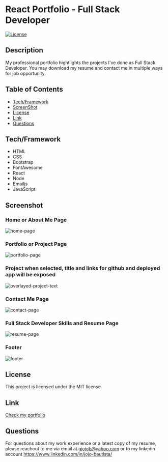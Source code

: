 # React Portfolio - Full Stack Developer

[![License](https://img.shields.io/badge/License-MIT-brightgreen.svg)](https://opensource.org/licenses/MIT)

## Description
My professional portfolio hightlights the projects I've done as Full Stack Developer. You may download my resume and contact me in multiple ways for job opportunity.

## Table of Contents
* [Tech/Framework](#tech) 
* [ScreenShot](#screenshot) 
* [License](#license)
* [Link](#link) 
* [Questions](#questions)

## Tech/Framework <a id="tech"></a>
* HTML
* CSS
* Bootstrap
* FontAwesome
* React
* Node
* Emailjs
* JavaScript

## Screenshot <a id="screenshot"></a>

### Home or About Me Page
![home-page](https://user-images.githubusercontent.com/90885263/157403839-55ad86e0-1c2c-4167-875f-53f52b53acef.jpg)

### Portfolio or Project Page
![portfolio-page](https://user-images.githubusercontent.com/90885263/157403876-70b44b4c-d675-4463-9238-e2d379d62dd2.jpg)

### Project when selected, title and links for github and deployed app will be exposed
![overlayed-project-text](https://user-images.githubusercontent.com/90885263/157403894-168be580-5e5a-4eb7-937b-09211b678d84.jpg)

### Contact Me Page
![contact-page](https://user-images.githubusercontent.com/90885263/157403906-d7f1aee0-3d20-4a98-9906-6d689741135f.jpg)

### Full Stack Developer Skills and Resume Page
![resume-page](https://user-images.githubusercontent.com/90885263/157403920-16d5959f-7cf9-47ee-8f13-33abcc680859.jpg)

### Footer
![footer](https://user-images.githubusercontent.com/90885263/157403929-68062e5a-3c8a-48b9-b074-5261b2e07d9c.jpg)

## License <a id="license"></a>
This project is licensed under the MIT license

## Link <a id="link"></a>
[Check my portfolio](https://jojobautistaum.github.io/full-stack-developer-react-portfolio/)

## Questions <a id="questions"></a>
For questions about my work experience or a latest copy of my resume, please reachout to me via email at gjojob@yahoo.com or to my linkedin account https://www.linkedin.com/in/jojo-bautista/

